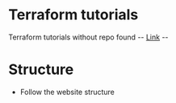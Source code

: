# Terraform tutorials
Terraform tutorials without repo found -- [Link](https://developer.hashicorp.com/terraform/tutorials) --

# Structure
* Follow the website structure

